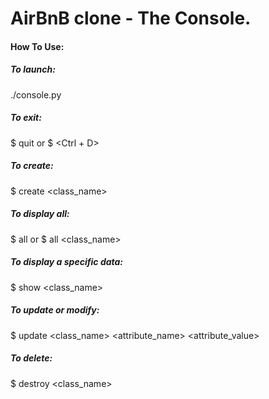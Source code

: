 # AirBnB clone - The Console.

#### How To Use:
##### To launch:
./console.py

##### To exit:
$ quit
or
$ <Ctrl + D>

##### To create:
$ create <class_name>

##### To display all:
$ all
or
$ all <class_name>

##### To display a specific data:
$ show <class_name> <id>

##### To update or modify:
$ update <class_name> <id> <attribute_name> <attribute_value>

##### To delete:
$ destroy <class_name> <id>
